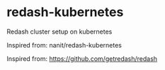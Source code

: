 # redash-kubernetes
Redash cluster setup on kubernetes

Inspired from: nanit/redash-kubernetes

Inspired from: https://github.com/getredash/redash
